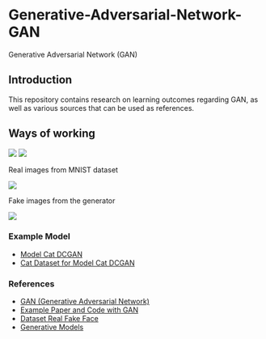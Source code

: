 # Generative-Adversarial-Network-GAN
Generative Adversarial Network (GAN)

## Introduction
This repository contains research on learning outcomes regarding GAN, as well as various sources that can be used as references.

## Ways of working
<img src="https://kikaben.com/gangenerative-adversarial-network-simple-implementation-with-pytorch/images/thumbnail.png"/>

<img src="https://kikaben.com/gangenerative-adversarial-network-simple-implementation-with-pytorch/images/real-mnist-image.png"/>
<p>Real images from MNIST dataset</p>
<img src="https://kikaben.com/gangenerative-adversarial-network-simple-implementation-with-pytorch/images/generator-fake-image.png"/>
<p>Fake images from the generator</p>

<img src="https://kikaben.com/gangenerative-adversarial-network-simple-implementation-with-pytorch/images/discriminator.png"/>

### Example Model
<ul>
  <li><a href="https://github.com/shubham7169/Projects/blob/master/CAT-dcgan.ipynb">Model Cat DCGAN</a></li>
  <li><a href="https://www.kaggle.com/datasets/spandan2/cats-faces-64x64-for-generative-models">Cat Dataset for Model Cat DCGAN</a></li>
</ul>
  
### References
<ul>
  <li><a href="https://kikaben.com/gangenerative-adversarial-network-simple-implementation-with-pytorch">GAN (Generative Adversarial Network)</a></li>
  <li><a href="https://github.com/eriklindernoren/PyTorch-GAN">Example Paper and Code with GAN</a></li>
  <li><a href="https://www.kaggle.com/datasets/ciplab/real-and-fake-face-detection">Dataset Real Fake Face</a></li>
  <li><a href="https://github.com/wiseodd/generative-models">Generative Models</a></li>
</ul>
